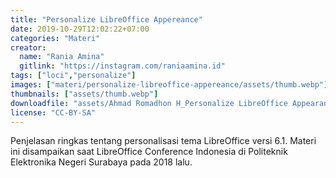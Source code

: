 ```yaml
---
title: "Personalize LibreOffice Appereance"
date: 2019-10-29T12:02:22+07:00
categories: "Materi"
creator: 
  name: "Rania Amina"
  gitlink: "https://instagram.com/raniaamina.id"
tags: ["loci","personalize"]
images: ["materi/personalize-libreoffice-appereance/assets/thumb.webp"]
thumbnails: ["assets/thumb.webp"]
downloadfile: "assets/Ahmad Romadhon H_Personalize LibreOffice Appearance.pdf"
license: "CC-BY-SA"
---
```

Penjelasan ringkas tentang personalisasi tema LibreOffice versi 6.1. Materi ini disampaikan saat LibreOffice Conference Indonesia  <!--more-->di Politeknik Elektronika Negeri Surabaya pada 2018 lalu. 


